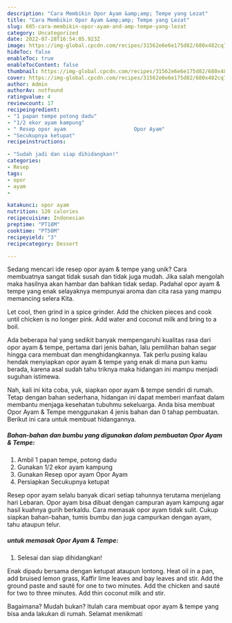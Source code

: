 ```yaml
---
description: "Cara Membikin Opor Ayam &amp;amp; Tempe yang Lezat"
title: "Cara Membikin Opor Ayam &amp;amp; Tempe yang Lezat"
slug: 605-cara-membikin-opor-ayam-and-amp-tempe-yang-lezat
category: Uncategorized
date: 2022-07-28T16:54:05.923Z
image: https://img-global.cpcdn.com/recipes/31562e6e6e175d82/680x482cq70/opor-ayam-tempe-foto-resep-utama.jpg
hideToc: false
enableToc: true
enableTocContent: false
thumbnail: https://img-global.cpcdn.com/recipes/31562e6e6e175d82/680x482cq70/opor-ayam-tempe-foto-resep-utama.jpg
cover: https://img-global.cpcdn.com/recipes/31562e6e6e175d82/680x482cq70/opor-ayam-tempe-foto-resep-utama.jpg
author: Admin
authorAv: notfound
ratingvalue: 4
reviewcount: 17
recipeingredient:
- "1 papan tempe potong dadu"
- "1/2 ekor ayam kampung"
- " Resep opor ayam                      Opor Ayam"
- "Secukupnya ketupat"
recipeinstructions:

- "Sudah jadi dan siap dihidangkan!"
categories:
- Resep
tags:
- opor
- ayam
- 

katakunci: opor ayam  
nutrition: 120 calories
recipecuisine: Indonesian
preptime: "PT18M"
cooktime: "PT50M"
recipeyield: "3"
recipecategory: Dessert

---
```





Sedang mencari ide resep opor ayam &amp; tempe yang unik? Cara membuatnya sangat tidak susah dan tidak juga mudah. Jika salah mengolah maka hasilnya akan hambar dan bahkan tidak sedap. Padahal opor ayam &amp; tempe yang enak selayaknya mempunyai aroma dan cita rasa yang mampu memancing selera Kita.





Let cool, then grind in a spice grinder. Add the chicken pieces and cook until chicken is no longer pink. Add water and coconut milk and bring to a boil.

Ada beberapa hal yang sedikit banyak mempengaruhi kualitas rasa dari opor ayam &amp; tempe, pertama dari jenis bahan, lalu pemilihan bahan segar hingga cara membuat dan menghidangkannya. Tak perlu pusing kalau hendak menyiapkan opor ayam &amp; tempe yang enak di mana pun kamu berada, karena asal sudah tahu triknya maka hidangan ini mampu menjadi suguhan istimewa.






Nah, kali ini kita coba, yuk, siapkan opor ayam &amp; tempe sendiri di rumah. Tetap dengan bahan sederhana, hidangan ini dapat memberi manfaat dalam membantu menjaga kesehatan tubuhmu sekeluarga. Anda bisa membuat Opor Ayam &amp; Tempe menggunakan 4 jenis bahan dan 0 tahap pembuatan. Berikut ini cara untuk membuat hidangannya.

<!--inarticleads1-->

##### Bahan-bahan dan bumbu yang digunakan dalam pembuatan Opor Ayam &amp; Tempe:

1. Ambil 1 papan tempe, potong dadu
1. Gunakan 1/2 ekor ayam kampung
1. Gunakan  Resep opor ayam                      Opor Ayam
1. Persiapkan Secukupnya ketupat


Resep opor ayam selalu banyak dicari setiap tahunnya terutama menjelang hari Lebaran. Opor ayam bisa dibuat dengan campuran ayam kampung agar hasil kuahnya gurih berkaldu. Cara memasak opor ayam tidak sulit. Cukup siapkan bahan-bahan, tumis bumbu dan juga campurkan dengan ayam, tahu ataupun telur. 

<!--inarticleads2-->

#####  untuk memasak Opor Ayam &amp; Tempe:


1. Selesai dan siap dihidangkan!

Enak dipadu bersama dengan ketupat ataupun lontong. Heat oil in a pan, add bruised lemon grass, Kaffir lime leaves and bay leaves and stir. Add the ground paste and sauté for one to two minutes. Add the chicken and sauté for two to three minutes. Add thin coconut milk and stir. 

Bagaimana? Mudah bukan? Itulah cara membuat opor ayam &amp; tempe yang bisa anda lakukan di rumah. Selamat menikmati
